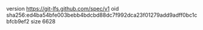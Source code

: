 version https://git-lfs.github.com/spec/v1
oid sha256:ed4ba54bfe003bebb4bdcbd88dc7f992dca23f01279add9adff0bc1cbfcb9ef2
size 6628
